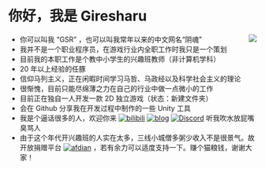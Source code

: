 你好，我是 Giresharu
===

<a>
  <img align="right" src="https://github-readme-stats.vercel.app/api?username=giresharu&show_icons=true&theme=onedark&hide_border=true" />
</a>

* 你可以叫我 “GSR” ，也可以叫我常年以来的中文网名“阴魂” 
* 我并不是一个职业程序员，在游戏行业内全职工作时我只是一个策划
* 目前我的本职工作是个教中小学生的兴趣班教师（非计算机学科）
* 20 年以上经验的任豚
* 信仰马列主义，正在闲暇时间学习马哲、马政经以及科学社会主义的理论
* 很惭愧，目前只能尽绵薄之力在自己的行业中做一点微小的工作
* 目前正在独自一人开发一款 2D 独立游戏（状态：新建文件夹）
* 会在 Github 分享我在开发过程中制作的一些 Unity 工具
* 我是个逼话很多的人，欢迎你来 [![bilibili](https://img.shields.io/badge/dynamic/json?url=https%3A%2F%2Fapi.swo.moe%2Fstats%2Fbilibili%2F1514786&query=count&suffix=%20%E5%85%B3%E6%B3%A8&label=bilibili%20%E5%9C%9F%E6%98%9F%E7%89%8C%E9%98%B4%E9%AD%82&color=FE7398&logo=bilibili&logoColor=white)](https://space.bilibili.com/1514786)
[![blog](https://img.shields.io/badge/Blog-%E6%80%AA%E5%BC%82%E7%83%AD%E7%A0%82%E9%93%B7-red?logo=InternetExplorer&cacheSeconds=https%3A%2F%2Fgiresharu.github.io%2F)](https://giresharu.github.io) [![Discord](https://img.shields.io/badge/Discord-%E6%9C%89%E7%A9%BA%E4%B8%80%E8%B5%B7%E6%8B%89%E5%B1%8E-5865F2?logo=discord&logoColor=white&cacheSeconds=https%3A%2F%2Fdiscord.gg%2FWVN6SZtG)](https://discord.gg/WVN6SZtG) 听我吹水放屁嘴臭骂人
* 由于这个年代开兴趣班的人实在太多，三线小城僧多粥少收入不是很景气。故开放捐赠平台 [![afdian](https://img.shields.io/badge/%F0%9F%A4%8D%20%E7%88%B1%E5%8F%91%E7%94%B5-%E8%B5%9E%E5%8A%A9%E6%88%91-946CE6?cacheSeconds=https%3A%2F%2Fafdian.net%2Fa%2Fgiresharu)](https://afdian.net/a/giresharu) ，若有余力可以适度支持一下。赚个猫粮钱，谢谢大家！
